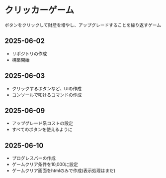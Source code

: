 # クリッカーゲーム
ボタンをクリックして財産を増やし、アップグレードすることを繰り返すゲーム
## 2025-06-02
- リポジトリの作成
- 構築開始
## 2025-06-03
- クリックするボタンなど、UIの作成
- コンソールで叩けるコマンドの作成
## 2025-06-09
- アップグレード系コストの設定
- すべてのボタンを使えるように
## 2025-06-10
- プログレスバーの作成
- ゲームクリア条件を10,000に設定
- ゲームクリア画面をhtmlのみで作成(表示処理はまだ)